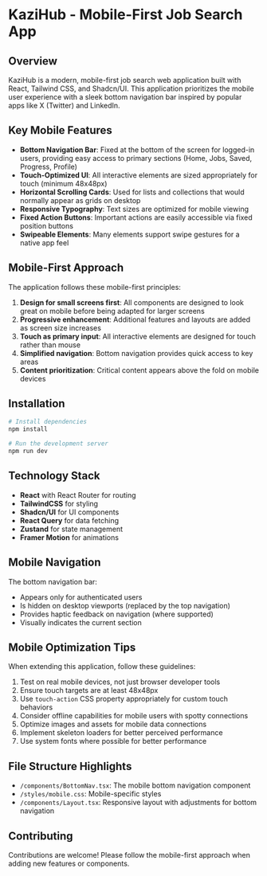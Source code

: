 
# KaziHub - Mobile-First Job Search App

## Overview

KaziHub is a modern, mobile-first job search web application built with React, Tailwind CSS, and Shadcn/UI. This application prioritizes the mobile user experience with a sleek bottom navigation bar inspired by popular apps like X (Twitter) and LinkedIn.

## Key Mobile Features

- **Bottom Navigation Bar**: Fixed at the bottom of the screen for logged-in users, providing easy access to primary sections (Home, Jobs, Saved, Progress, Profile)
- **Touch-Optimized UI**: All interactive elements are sized appropriately for touch (minimum 48x48px)
- **Horizontal Scrolling Cards**: Used for lists and collections that would normally appear as grids on desktop
- **Responsive Typography**: Text sizes are optimized for mobile viewing
- **Fixed Action Buttons**: Important actions are easily accessible via fixed position buttons
- **Swipeable Elements**: Many elements support swipe gestures for a native app feel

## Mobile-First Approach

The application follows these mobile-first principles:

1. **Design for small screens first**: All components are designed to look great on mobile before being adapted for larger screens
2. **Progressive enhancement**: Additional features and layouts are added as screen size increases
3. **Touch as primary input**: All interactive elements are designed for touch rather than mouse
4. **Simplified navigation**: Bottom navigation provides quick access to key areas
5. **Content prioritization**: Critical content appears above the fold on mobile devices

## Installation

```bash
# Install dependencies
npm install

# Run the development server
npm run dev
```

## Technology Stack

- **React** with React Router for routing
- **TailwindCSS** for styling
- **Shadcn/UI** for UI components
- **React Query** for data fetching
- **Zustand** for state management
- **Framer Motion** for animations

## Mobile Navigation

The bottom navigation bar:

- Appears only for authenticated users
- Is hidden on desktop viewports (replaced by the top navigation)
- Provides haptic feedback on navigation (where supported)
- Visually indicates the current section

## Mobile Optimization Tips

When extending this application, follow these guidelines:

1. Test on real mobile devices, not just browser developer tools
2. Ensure touch targets are at least 48x48px
3. Use `touch-action` CSS property appropriately for custom touch behaviors
4. Consider offline capabilities for mobile users with spotty connections
5. Optimize images and assets for mobile data connections
6. Implement skeleton loaders for better perceived performance
7. Use system fonts where possible for better performance

## File Structure Highlights

- `/components/BottomNav.tsx`: The mobile bottom navigation component
- `/styles/mobile.css`: Mobile-specific styles
- `/components/Layout.tsx`: Responsive layout with adjustments for bottom navigation

## Contributing

Contributions are welcome! Please follow the mobile-first approach when adding new features or components.
